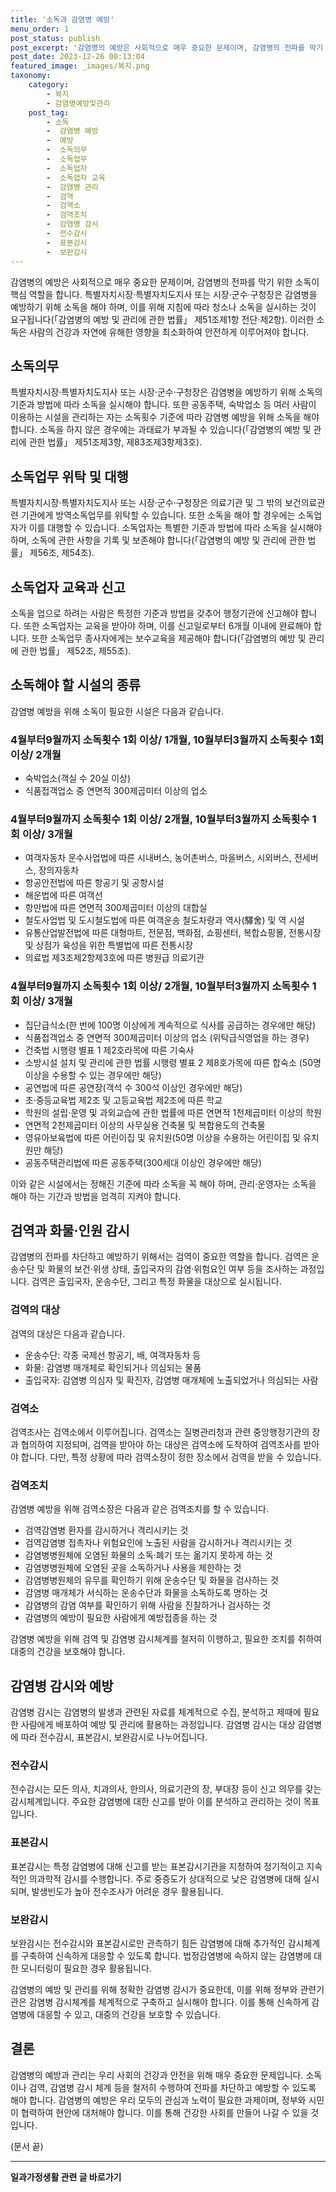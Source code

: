```yaml
---
title: '소독과 감염병 예방'
menu_order: 1
post_status: publish
post_excerpt: '감염병의 예방은 사회적으로 매우 중요한 문제이며, 감염병의 전파를 막기 위한 소독이 핵심 역할을 합니다. 특별자치시장 특별자치도지사 또는 시장 군수 구청장은 감염병을 예방하기 위해 소독을 해야 하며, 이를 위해 지침에 따라 청소나 소독을 실시하는 것이 요구됩니다  감염병의 예방 및 관리에 관한 법률  제51조제1항 전단 제2항 . 이러한 소독은 사람의 건강과 자연에 유해한 영향을 최소화하여 안전하게 이루어져야 합니다.'
post_date: 2023-12-26 00:13:04
featured_image: _images/복지.png
taxonomy:
    category:
        - 복지
        - 감염병예방및관리
    post_tag:
        - 소독
        -  감염병 예방
        -  예방
        -  소독의무
        -  소독업무
        -  소독업자
        -  소독업자 교육
        -  감염병 관리
        -  검역
        -  검역소
        -  검역조치
        -  감염병 감시
        -  전수감시
        -  표본감시
        -  보완감시
---
```



감염병의 예방은 사회적으로 매우 중요한 문제이며, 감염병의 전파를 막기 위한 소독이 핵심 역할을 합니다. 특별자치시장·특별자치도지사 또는 시장·군수·구청장은 감염병을 예방하기 위해 소독을 해야 하며, 이를 위해 지침에 따라 청소나 소독을 실시하는 것이 요구됩니다(「감염병의 예방 및 관리에 관한 법률」 제51조제1항 전단·제2항). 이러한 소독은 사람의 건강과 자연에 유해한 영향을 최소화하여 안전하게 이루어져야 합니다.

## 소독의무
특별자치시장·특별자치도지사 또는 시장·군수·구청장은 감염병을 예방하기 위해 소독의 기준과 방법에 따라 소독을 실시해야 합니다. 또한 공동주택, 숙박업소 등 여러 사람이 이용하는 시설을 관리하는 자는 소독횟수 기준에 따라 감염병 예방을 위해 소독을 해야 합니다. 소독을 하지 않은 경우에는 과태료가 부과될 수 있습니다(「감염병의 예방 및 관리에 관한 법률」 제51조제3항, 제83조제3항제3호).

## 소독업무 위탁 및 대행
특별자치시장·특별자치도지사 또는 시장·군수·구청장은 의료기관 및 그 밖의 보건의료관련 기관에게 방역소독업무를 위탁할 수 있습니다. 또한 소독을 해야 할 경우에는 소독업자가 이를 대행할 수 있습니다. 소독업자는 특별한 기준과 방법에 따라 소독을 실시해야 하며, 소독에 관한 사항을 기록 및 보존해야 합니다(「감염병의 예방 및 관리에 관한 법률」 제56조, 제54조).

## 소독업자 교육과 신고
소독을 업으로 하려는 사람은 특정한 기준과 방법을 갖추어 행정기관에 신고해야 합니다. 또한 소독업자는 교육을 받아야 하며, 이를 신고일로부터 6개월 이내에 완료해야 합니다. 또한 소독업무 종사자에게는 보수교육을 제공해야 합니다(「감염병의 예방 및 관리에 관한 법률」 제52조, 제55조).

## 소독해야 할 시설의 종류
감염병 예방을 위해 소독이 필요한 시설은 다음과 같습니다.

### 4월부터9월까지 소독횟수 1회 이상/ 1개월, 10월부터3월까지 소독횟수 1회 이상/ 2개월
- 숙박업소(객실 수 20실 이상)
- 식품접객업소 중 연면적 300제곱미터 이상의 업소

### 4월부터9월까지 소독횟수 1회 이상/ 2개월, 10월부터3월까지 소독횟수 1회 이상/ 3개월
- 여객자동차 운수사업법에 따른 시내버스, 농어촌버스, 마을버스, 시외버스, 전세버스, 장의자동차
- 항공안전법에 따른 항공기 및 공항시설
- 해운법에 따른 여객선
- 항만법에 따른 연면적 300제곱미터 이상의 대합실
- 철도사업법 및 도시철도법에 따른 여객운송 철도차량과 역사(驛舍) 및 역 시설
- 유통산업발전법에 따른 대형마트, 전문점, 백화점, 쇼핑센터, 복합쇼핑몰, 전통시장 및 상점가 육성을 위한 특별법에 따른 전통시장
- 의료법 제3조제2항제3호에 따른 병원급 의료기관

### 4월부터9월까지 소독횟수 1회 이상/ 2개월, 10월부터3월까지 소독횟수 1회 이상/ 3개월
- 집단급식소(한 번에 100명 이상에게 계속적으로 식사를 공급하는 경우에만 해당)
- 식품접객업소 중 연면적 300제곱미터 이상의 업소 (위탁급식영업을 하는 경우)
- 건축법 시행령 별표 1 제2호라목에 따른 기숙사
- 소방시설 설치 및 관리에 관한 법률 시행령 별표 2 제8호가목에 따른 합숙소 (50명 이상을 수용할 수 있는 경우에만 해당)
- 공연법에 따른 공연장(객석 수 300석 이상인 경우에만 해당)
- 초·중등교육법 제2조 및 고등교육법 제2조에 따른 학교
- 학원의 설립·운영 및 과외교습에 관한 법률에 따른 연면적 1천제곱미터 이상의 학원
- 연면적 2천제곱미터 이상의 사무실용 건축물 및 복합용도의 건축물
- 영유아보육법에 따른 어린이집 및 유치원(50명 이상을 수용하는 어린이집 및 유치원만 해당)
- 공동주택관리법에 따른 공동주택(300세대 이상인 경우에만 해당)

이와 같은 시설에서는 정해진 기준에 따라 소독을 꼭 해야 하며, 관리·운영자는 소독을 해야 하는 기간과 방법을 엄격히 지켜야 합니다.

## 검역과 화물·인원 감시

감염병의 전파를 차단하고 예방하기 위해서는 검역이 중요한 역할을 합니다. 검역은 운송수단 및 화물의 보건·위생 상태, 출입국자의 감염·위험요인 여부 등을 조사하는 과정입니다. 검역은 출입국자, 운송수단, 그리고 특정 화물을 대상으로 실시됩니다. 

### 검역의 대상

검역의 대상은 다음과 같습니다.

- 운송수단: 각종 국제선 항공기, 배, 여객자동차 등
- 화물: 감염병 매개체로 확인되거나 의심되는 물품
- 출입국자: 감염병 의심자 및 확진자, 감염병 매개체에 노출되었거나 의심되는 사람

### 검역소

검역조사는 검역소에서 이루어집니다. 검역소는 질병관리청과 관련 중앙행정기관의 장과 협의하여 지정되며, 검역을 받아야 하는 대상은 검역소에 도착하여 검역조사를 받아야 합니다. 다만, 특정 상황에 따라 검역소장이 정한 장소에서 검역을 받을 수 있습니다.

### 검역조치

감염병 예방을 위해 검역소장은 다음과 같은 검역조치를 할 수 있습니다.
- 검역감염병 환자를 감시하거나 격리시키는 것
- 검역감염병 접촉자나 위험요인에 노출된 사람을 감시하거나 격리시키는 것
- 감염병병원체에 오염된 화물의 소독·폐기 또는 옮기지 못하게 하는 것
- 감염병병원체에 오염된 곳을 소독하거나 사용을 제한하는 것
- 감염병병원체의 유무를 확인하기 위해 운송수단 및 화물을 검사하는 것
- 감염병 매개체가 서식하는 운송수단과 화물을 소독하도록 명하는 것
- 감염병의 감염 여부를 확인하기 위해 사람을 진찰하거나 검사하는 것
- 감염병의 예방이 필요한 사람에게 예방접종을 하는 것

감염병 예방을 위해 검역 및 감염병 감시체계를 철저히 이행하고, 필요한 조치를 취하여 대중의 건강을 보호해야 합니다.

## 감염병 감시와 예방

감염병 감시는 감염병의 발생과 관련된 자료를 체계적으로 수집, 분석하고 제때에 필요한 사람에게 배포하여 예방 및 관리에 활용하는 과정입니다. 감염병 감시는 대상 감염병에 따라 전수감시, 표본감시, 보완감시로 나누어집니다.

### 전수감시

전수감시는 모든 의사, 치과의사, 한의사, 의료기관의 장, 부대장 등이 신고 의무를 갖는 감시체계입니다. 주요한 감염병에 대한 신고를 받아 이를 분석하고 관리하는 것이 목표입니다.

### 표본감시

표본감시는 특정 감염병에 대해 신고를 받는 표본감시기관을 지정하여 정기적이고 지속적인 의과학적 감시를 수행합니다. 주로 중증도가 상대적으로 낮은 감염병에 대해 실시되며, 발생빈도가 높아 전수조사가 어려운 경우 활용됩니다.

### 보완감시

보완감시는 전수감시와 표본감시로만 관측하기 힘든 감염병에 대해 추가적인 감시체계를 구축하여 신속하게 대응할 수 있도록 합니다. 법정감염병에 속하지 않는 감염병에 대한 모니터링이 필요한 경우 활용됩니다.

감염병의 예방 및 관리를 위해 정확한 감염병 감시가 중요한데, 이를 위해 정부와 관련기관은 감염병 감시체계를 체계적으로 구축하고 실시해야 합니다. 이를 통해 신속하게 감염병에 대응할 수 있고, 대중의 건강을 보호할 수 있습니다.

## 결론

감염병의 예방과 관리는 우리 사회의 건강과 안전을 위해 매우 중요한 문제입니다. 소독이나 검역, 감염병 감시 체계 등을 철저히 수행하여 전파를 차단하고 예방할 수 있도록 해야 합니다. 감염병의 예방은 우리 모두의 관심과 노력이 필요한 과제이며, 정부와 시민이 협력하여 현안에 대처해야 합니다. 이를 통해 건강한 사회를 만들어 나갈 수 있을 것입니다. 

(문서 끝)
<!-- wp:separator -->
<hr class="wp-block-separator has-alpha-channel-opacity"/>
<!-- /wp:separator -->

<!-- wp:group {"backgroundColor":"base","layout":{"type":"constrained"}} -->
<div class="wp-block-group has-base-background-color has-background"><!-- wp:paragraph {"align":"center","fontSize":"medium"} -->
<p class="has-text-align-center has-large-font-size"><strong>일과가정생활 관련 글 바로가기</strong></p>
<!-- /wp:paragraph -->


<!-- wp:latest-posts
{"categories":[{"id":10918,"count":19,"description":"","link":"https://uknowlaw.com/category/%ec%9d%bc%ea%b3%bc%ea%b0%80%ec%a0%95%ec%83%9d%ed%99%9c/","name":"일과가정생활","slug":"일과가정생활","taxonomy":"category","parent":0,"meta":[],"_links":{"self":[{"href":"https://uknowlaw.com/wp-json/wp/v2/categories/10918"}],"collection":[{"href":"https://uknowlaw.com/wp-json/wp/v2/categories"}],"about":[{"href":"https://uknowlaw.com/wp-json/wp/v2/taxonomies/category"}],"wp:post_type":[{"href":"https://uknowlaw.com/wp-json/wp/v2/posts?categories=10918"}],"curies":[{"name":"wp","href":"https://api.w.org/{rel}","templated":true}]}}],"postsToShow":100,"excerptLength":28,"postLayout":"grid","columns":2,"featuredImageAlign":"left","featuredImageSizeSlug":"large","fontSize":"small"} /--></div>
<!-- /wp:group -->